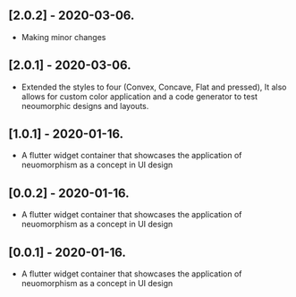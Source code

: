 ## [2.0.2] - 2020-03-06.

* Making minor changes

## [2.0.1] - 2020-03-06.

* Extended the styles to four (Convex, Concave, Flat and pressed), It also allows for custom color application and a code generator to test neoumorphic designs and layouts. 

## [1.0.1] - 2020-01-16.

* A flutter widget container that showcases the application of neuomorphism as a concept in UI design

## [0.0.2] - 2020-01-16.

* A flutter widget container that showcases the application of neuomorphism as a concept in UI design

## [0.0.1] - 2020-01-16.

* A flutter widget container that showcases the application of neuomorphism as a concept in UI design
